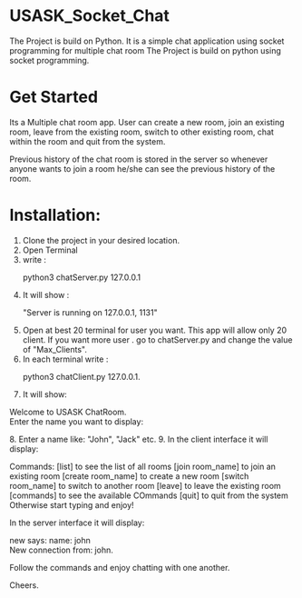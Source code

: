 # USASK_Socket_Chat
The Project is build on Python. It is a simple chat application using socket programming for multiple chat room
The Project is build on python using socket programming.

# Get Started
Its a Multiple chat room app. User can create a new room, join an existing room, leave from the existing room, switch to other existing room, chat within the room and quit from the system. 

Previous history of the chat room is stored in the server so whenever anyone wants to join a room he/she can see the previous history of the room.

# Installation:

1. Clone the project in your desired location.
2. Open Terminal
3. write : <p>python3 chatServer.py 127.0.0.1</p>
4. It will show :
    <p>"Server is running on 127.0.0.1, 1131"</p>
5. Open at best 20 terminal for user you want. This app will allow only 20 client. If you want more user . go to chatServer.py and change the value of  "Max_Clients". 
6. In each terminal write : 
    <p>python3 chatClient.py 127.0.0.1.</p> 
7. It will show:
<p>
    Welcome to USASK ChatRoom.<br>
    Enter the name you want to display:
</p>
8. Enter a name like: "John", "Jack" etc.
9. In the client interface it will display:
<p>
    Commands:
    [list] to see the list of all rooms
    [join room_name] to join an existing room
    [create room_name] to create a new room
    [switch room_name] to switch to another room
    [leave] to leave the existing room
    [commands] to see the available COmmands
    [quit] to quit from the system
    Otherwise start typing and enjoy!
</p>

In the server interface it will display:
<p>
    new says: name: john <br>
    New connection from: john.
</p>
Follow the commands and enjoy chatting with one another.

Cheers.
